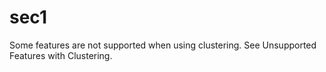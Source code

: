 # sec1
Some features are not supported when using clustering. See Unsupported Features with Clustering.
